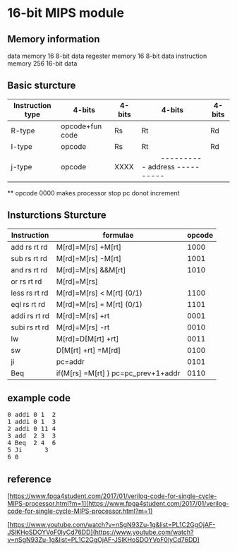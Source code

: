 # 16-bit MIPS module

## Memory information
data memory 16 8-bit data
regester memory 16 8-bit data
instruction memory 256 16-bit data

## Basic sturcture 

| Instruction type | 4-bits          | 4-bits      | 4-bits      | 4-bits      |
| ---------------- | -----------     | ----------- | ----------- | ----------- |
| R-type           | opcode+fun code | Rs          | Rt          | Rd          |
| I-type           | opcode          | Rs          | Rt          | Rd          |
| j-type           | opcode          |  XXXX     | &nbsp;&nbsp;&nbsp;&nbsp;&nbsp;&nbsp;&nbsp;&nbsp;&nbsp;&nbsp;---------- address ---------- |

** opcode 0000 makes processor stop pc donot increment

## Insturctions Sturcture
| Instruction      | formulae        | opcode      |
| ---------------- | -----------     | ----------- |
| add rs rt rd     |M\[rd\]=M\[rs\] +M\[rt\]     | 1000 | op+rs+rt+rd     |
| sub rs rt rd     |M\[rd\]=M\[rs\] -M\[rt\]     | 1001 | op+rs+rt+rd     |
| and rs rt rd     |M\[rd\]=M\[rs\] &&M\[rt\]     | 1010 | op+rs+rt+rd     |
| or rs rt rd      |M\[rd\]=M\[rs\] ||M\[rt\]     | 1011 | op+rs+rt+rd     |
| less rs rt rd    |M\[rd\]=M\[rs\] < M\[rt\] (0/1)     | 1100 | op+rs+rt+rd     |
| eql rs rt rd     |M\[rd\]=M\[rs\] = M\[rt\]   (0/1)  | 1101 | op+rs+rt+rd     |
| addi rs rt rd     |M\[rd\]=M\[rs\] +rt     | 0001 | op+rs+rt+rd     |
| subi rs rt rd     |M\[rd\]=M\[rs\] -rt     | 0010 | op+rs+rt+rd     |
| lw    |M\[rd\]=D\[M\[rt\] +rt\]     | 0011 | op+rs+rt+rd     |
| sw     |D\[M\[rt\] +rt\] =M\[rd\]     | 0100 | op+rs+rt+rd     |
| ji   |pc=addr     | 0101 | op+rs+rt+rd     |
| Beq     |if(M\[rs\] =M\[rt\] ) pc=pc_prev+1+addr   | 0110 | op+rs+rt+rd     |


## example code
<pre>
0 addi 0 1  2
1 addi 0 1  3
2 addi 0 11 4
3 add  2 3  3
4 Beq  2 4  6
5 Ji      3
6 0
</pre>


## reference
[https://www.fpga4student.com/2017/01/verilog-code-for-single-cycle-MIPS-processor.html?m=1](https://www.fpga4student.com/2017/01/verilog-code-for-single-cycle-MIPS-processor.html?m=1)  

[https://www.youtube.com/watch?v=nSgN93Zu-1g&list=PL1C2GgOjAF-JSlKHoSDOYVoF0lyCd76DD](https://www.youtube.com/watch?v=nSgN93Zu-1g&list=PL1C2GgOjAF-JSlKHoSDOYVoF0lyCd76DD)